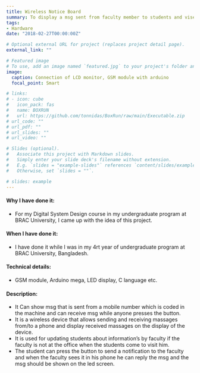 ```yaml
---
title: Wireless Notice Board
summary: To display a msg sent from faculty member to students and vise-versa without number sharing.
tags:
- Hardware
date: "2018-02-27T00:00:00Z"

# Optional external URL for project (replaces project detail page).
external_link: ""

# Featured image
# To use, add an image named `featured.jpg` to your project's folder and keep this below section for caption. However, caption is optional. 
image:
  caption: Connection of LCD monitor, GSM module with arduino
  focal_point: Smart

# links:
# - icon: cube
#   icon_pack: fas
#   name: BOXRUN
#   url: https://github.com/tonnidas/BoxRun/raw/main/Executable.zip
# url_code: ""
# url_pdf: ""
# url_slides: ""
# url_video: ""

# Slides (optional).
#   Associate this project with Markdown slides.
#   Simply enter your slide deck's filename without extension.
#   E.g. `slides = "example-slides"` references `content/slides/example-slides.md`.
#   Otherwise, set `slides = ""`.

# slides: example
---
```


#### Why I have done it:
- For my Digital System Design course in my undergraduate program at BRAC University, I came up with the idea of this project.  

#### When I have done it: 
- I have done it while I was in my 4rt year of undergraduate program at BRAC University, Bangladesh.

#### Technical details: 
- GSM module, Arduino mega, LED display, C language etc.

#### Description:
- It Can show msg that is sent from a mobile number which is coded in the machine and can receive msg while anyone presses the button.
- It is a wireless device that allows sending and receiving massages from/to a phone and display received massages on the display of the device. 
- It is used for updating students about information’s by faculty if the faculty is not at the office when the students come to visit him. 
- The student can press the button to send a notification to the faculty and when the faculty sees it in his phone he can reply the msg and the msg should be shown on the led screen.